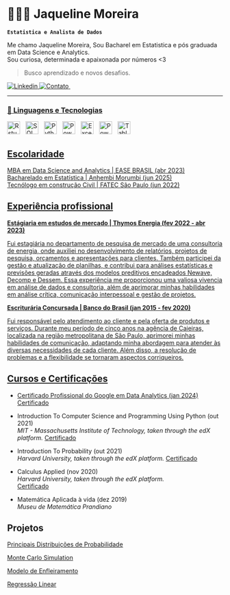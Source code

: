 # 👩🏻‍💻 Jaqueline Moreira

**`Estatistica e Analista de Dados`**

Me chamo Jaqueline Moreira, Sou Bacharel em Estatistica e pós graduada em Data Science e Analytics.  
Sou curiosa, determinada e apaixonada por números <3 
> Busco aprendizado e novos desafios.


<p align="left">
    <a href="https://www.linkedin.com/in/jaqueline-v-moreira">
        <img 
            alt="Linkedin" 
            title="Visite" 
            src="https://custom-icon-badges.demolab.com/badge/--020122?style=for-the-badge&logo=Linkedin_jaque"
        />
    </a>
    <a href="mailto:moreirajq@gmail.com?">
        <img 
            alt="Contato" 
            title="Gmail" 
            src="https://img.shields.io/badge/-020122?style=for-the-badge&logo=gmail"
        />
    </a> 
    <a href="https://api.whatsapp.com/send?phone=5511971334265">
        <img 
            alt="" 
            title="Whatsapp" 
            src="https://img.shields.io/badge/-020122?style=for-the-badge&logo=whatsapp"
        />
</p>

---

### 🤖 Linguagens e Tecnologias

<img 
    align="left" 
    alt="Rstudio"
    title="Rstudio" 
    width="30px" 
    style="padding-right: 10px;" 
    src="https://cdn.jsdelivr.net/gh/devicons/devicon@latest/icons/rstudio/rstudio-original.svg" 
/>
<img 
    align="left" 
    alt="SQL" 
    title="SQL"
    width="30px" 
    style="padding-right: 10px;" 
    src="https://cdn.jsdelivr.net/gh/devicons/devicon@latest/icons/azuresqldatabase/azuresqldatabase-original.svg" 
/>
<img 
    align="left" 
    alt="Python" 
    title="Python"
    width="30px" 
    style="padding-right: 10px;" 
    src="https://cdn.jsdelivr.net/gh/devicons/devicon@latest/icons/python/python-original.svg" 
/>
<img 
    align="left" 
    alt="PowerBI"
    title="PowerBI" 
    width="30px" 
    style="padding-right: 10px;" 
    src="https://img.icons8.com/?size=100&id=Ny0t2MYrJ70p&format=png&color=000000" 
/>
<img 
    align="left" 
    alt="Excel"
    title="Excel" 
    width="30px" 
    style="padding-right: 10px;" 
    src="https://img.icons8.com/?size=100&id=13654&format=png&color=000000" 
/>
<img 
    align="left" 
    alt="PowerPoint" 
    title="PowerPoint"
    width="30px" 
    style="padding-right: 10px;" 
    src="https://img.icons8.com/?size=100&id=81726&format=png&color=000000" 
/>

<img 
    align="left" 
    alt="Tableau" 
    title="Tableau"
    width="30px" 
    style="padding-right: 10px;" 
    src="https://img.icons8.com/?size=100&id=9Kvi1p1F0tUo&format=png&color=000000" 
/>

<br/>
<br/>
</p>

## Escolaridade  

MBA em Data Science and Analytics | EASE BRASIL (abr 2023)  
Bacharelado em Estatística | Anhembi Morumbi (jun 2025)  
Tecnólogo em construção Civil |  FATEC São Paulo (jun 2022)

## Experiência profissional
**Estágiaria em estudos de mercado | Thymos Energia (fev 2022 - abr 2023)**

Fui estagiária no departamento de pesquisa de mercado de uma consultoria de energia, onde auxiliei no desenvolvimento de relatórios, projetos de pesquisa, orçamentos e apresentações para clientes. Também participei da gestão e atualização de planilhas, e contribui para análises estatísticas e previsões geradas através dos modelos preditivos encadeados Newave, Decomp e Dessem. 
Essa experiência me proporcionou uma valiosa vivencia em análise de dados e consultoria, além de aprimorar minhas habilidades em análise crítica, comunicação interpessoal e gestão de projetos.

**Escriturária Concursada | Banco do Brasil (jan 2015 - fev 2020)**

Fui responsável pelo atendimento ao cliente e pela oferta de produtos e serviços. Durante meu período de cinco anos na agência de Caieiras, localizada na região metropolitana de São Paulo, aprimorei minhas habilidades de comunicação, adaptando minha abordagem para atender às diversas necessidades de cada cliente. Além disso, a resolução de problemas e a flexibilidade se tornaram aspectos corriqueiros.

## Cursos e Certificações

* Certificado Profissional do Google em Data Analytics (jan 2024)  
[Certificado](https://www.coursera.org/account/accomplishments/professional-cert/E4Z83E6DA68B)


* Introduction To Computer Science and Programming Using Python (out 2021)  
*MIT -  Massachusetts Institute of Technology, taken through the edX platform.*
[Certificado](https://courses.edx.org/certificates/ca3b3e6e3b184074b0903dde0198fec6)

* Introduction To Probability (out 2021)    
*Harvard University, taken through the edX platform.*
[Certificado](https://courses.edx.org/certificates/2fdf33977dda4e5fbebd7b121e1615d9)


* Calculus Applied (nov 2020)  
*Harvard University, taken through the edX platform.*  
[Certificado](https://courses.edx.org/certificates/e1721d122b6b406ba622e530ef278008)

* Matemática Aplicada à vida (dez 2019)  
*Museu de Matemática Prandiano*

## Projetos
[Principais Distribuições de Probabilidade](https://github.com/Jaque-Moreira/Probability_Distributions)

[Monte Carlo Simulation](https://github.com/Jaque-Moreira/Monte_Carlo_Simulation)

[Modelo de Enfleiramento](https://github.com/Jaque-Moreira/Modelo_Enfileiramento)

[Regressão Linear](https://github.com/Jaque-Moreira/linear_regression)
